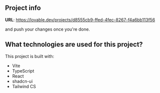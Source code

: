 

## Project info

**URL**: https://lovable.dev/projects/d8555cb9-ffed-4fec-8267-f4a6bb113f56



and push your changes once you're done.

## What technologies are used for this project?

This project is built with:

- Vite
- TypeScript
- React
- shadcn-ui
- Tailwind CS


